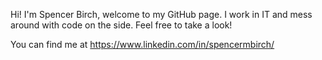 Hi!
I'm Spencer Birch, welcome to my GitHub page. I work in IT and mess around with code on the side. 
Feel free to take a look!


You can find me at https://www.linkedin.com/in/spencermbirch/

<!---
smbirch/smbirch is a ✨ special ✨ repository because its `README.md` (this file) appears on your GitHub profile.
You can click the Preview link to take a look at your changes.
--->
